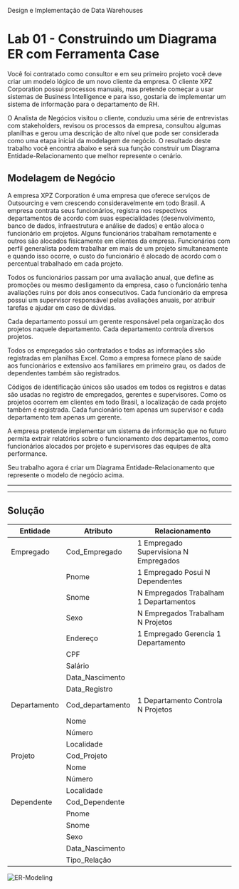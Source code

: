 Design e Implementação de Data Warehouses
# Lab 01 - Construindo um Diagrama ER com Ferramenta Case


Você foi contratado como consultor e em seu primeiro projeto você deve
criar um modelo lógico de um novo cliente da empresa. O cliente XPZ Corporation
possui processos manuais, mas pretende começar a usar sistemas de Business
Intelligence e para isso, gostaria de implementar um sistema de informação para
o departamento de RH.

O Analista de Negócios visitou o cliente, conduziu uma série de entrevistas
com stakeholders, revisou os processos da empresa, consultou algumas planilhas
e gerou uma descrição de alto nível que pode ser considerada como uma etapa
inicial da modelagem de negócio. O resultado deste trabalho você encontra
abaixo e será sua função construir um Diagrama Entidade-Relacionamento que
melhor represente o cenário.


## Modelagem de Negócio

A empresa XPZ Corporation é uma empresa que oferece serviços de
Outsourcing e vem crescendo consideravelmente em todo Brasil. A empresa
contrata seus funcionários, registra nos respectivos departamentos de acordo
com suas especialidades (desenvolvimento, banco de dados, infraestrutura e
análise de dados) e então aloca o funcionário em projetos. Alguns funcionários
trabalham remotamente e outros são alocados fisicamente em clientes da
empresa. Funcionários com perfil generalista podem trabalhar em mais de um
projeto simultaneamente e quando isso ocorre, o custo do funcionário é alocado
de acordo com o percentual trabalhado em cada projeto.

Todos os funcionários passam por uma avaliação anual, que define as
promoções ou mesmo desligamento da empresa, caso o funcionário tenha
avaliações ruins por dois anos consecutivos. Cada funcionário da empresa possui
um supervisor responsável pelas avaliações anuais, por atribuir tarefas e ajudar
em caso de dúvidas.

Cada departamento possui um gerente responsável pela organização dos
projetos naquele departamento. Cada departamento controla diversos projetos.

Todos os empregados são contratados e todas as informações são
registradas em planilhas Excel. Como a empresa fornece plano de saúde aos
funcionários e extensivo aos familiares em primeiro grau, os dados de
dependentes também são registrados.

Códigos de identificação únicos são usados em todos os registros e datas
são usadas no registro de empregados, gerentes e supervisores. Como os projetos
ocorrem em clientes em todo Brasil, a localização de cada projeto também é
registrada. Cada funcionário tem apenas um supervisor e cada departamento tem
apenas um gerente.

A empresa pretende implementar um sistema de informação que no futuro
permita extrair relatórios sobre o funcionamento dos departamentos, como
funcionários alocados por projeto e supervisores das equipes de alta
performance.

Seu trabalho agora é criar um Diagrama Entidade-Relacionamento que
represente o modelo de negócio acima.

---
---
## Solução

| Entidade      | Atributo         | Relacionamento                                                       |
| ------------- | ---------------- | -------------------------------------------------------------------- |
| Empregado     | Cod_Empregado    | 1 Empregado Supervisiona N Empregados                                |
|               | Pnome            | 1 Empregado Posui N Dependentes                                     |
|               | Snome            | N Empregados Trabalham 1 Departamentos                               |
|               | Sexo             | N Empregados Trabalham N Projetos                                    |
|               | Endereço         | 1 Empregado Gerencia 1 Departamento                                  |
|               | CPF              |                                                                      |
|               | Salário          |                                                                      |
|               | Data_Nascimento  |                                                                      |
|               | Data_Registro    |                                                                      |
| Departamento  | Cod_departamento | 1 Departamento Controla N Projetos                                   |
|               | Nome             |                                                                      |
|               | Número           |                                                                      |
|               | Localidade       |                                                                      |
| Projeto       | Cod_Projeto      |                                                                      |
|               | Nome             |                                                                      |
|               | Número           |                                                                      |
|               | Localidade       |                                                                      |
| Dependente    | Cod_Dependente   |                                                                      |
|               | Pnome            |                                                                      |
|               | Snome            |                                                                      |
|               | Sexo             |                                                                      |
|               | Data_Nascimento  |                                                                      |
|               | Tipo_Relação     |                                                                      |


![ER-Modeling](https://github.com/Vinicius999/DSA-Formacao-Engenharia-de-Dados/blob/main/images/lab01-ER-modeling.png?raw=true)
